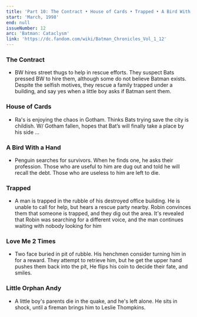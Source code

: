 ```yaml
---
title: 'Part 10: The Contract • House of Cards • Trapped • A Bird With a Hand • Love Me 2 Times • Little Orphan Andy'
start: 'March, 1998'
end: null
issueNumber: 12
arc: 'Batman: Cataclysm'
link: 'https://dc.fandom.com/wiki/Batman_Chronicles_Vol_1_12'
---
```


### The Contract

- BW hires street thugs to help in rescue efforts. They suspect Bats pressed BW to hire them, although some do not believe Batman exists. Despite the selfish motives, they rescue a family trapped under a building, and say yes when a little boy asks if Batman sent them.

### House of Cards

- Ra's is enjoying the chaos in Gotham. Thinks Bats trying save the city is childish. W/ Gotham fallen, hopes that Bat’s will finally take a place by his side ...

### A Bird With a Hand

- Penguin searches for survivors. When he finds one, he asks their profession. Those who are useful to him are dug out and told he will recall the debt. Those who are useless to him are left to die.

### Trapped

- A man is trapped in the rubble of his destroyed office building. He is unable to call for help, but hears a rescue party nearby. Robin convinces them that someone is trapped, and they dig out the area. It's revealed that Robin was searching for a different voice, and the man continues waiting with nobody looking for him

### Love Me 2 Times

- Two face buried in pit of rubble. His henchmen consider turning him in for a reward. They attempt to retrieve him, but he get the upper hand pushes them back into the pit, He flips his coin to decide their fate, and smiles.

### Little Orphan Andy

- A little boy's parents die in the quake, and he's left alone. He sits in shock, until a fireman brings him to Leslie Thompkins.
